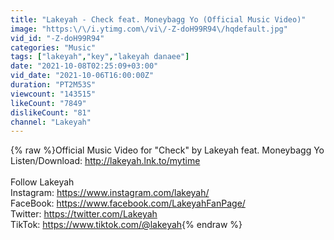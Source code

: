 ```yaml
---
title: "Lakeyah - Check feat. Moneybagg Yo (Official Music Video)"
image: "https:\/\/i.ytimg.com\/vi\/-Z-doH99R94\/hqdefault.jpg"
vid_id: "-Z-doH99R94"
categories: "Music"
tags: ["lakeyah","key","lakeyah danaee"]
date: "2021-10-08T02:25:09+03:00"
vid_date: "2021-10-06T16:00:00Z"
duration: "PT2M53S"
viewcount: "143515"
likeCount: "7849"
dislikeCount: "81"
channel: "Lakeyah"
---
```

{% raw %}Official Music Video for &quot;Check&quot; by Lakeyah feat. Moneybagg Yo<br />Listen/Download: <a rel="nofollow" target="blank" href="http://lakeyah.lnk.to/mytime">http://lakeyah.lnk.to/mytime</a><br /><br />Follow Lakeyah<br />Instagram: <a rel="nofollow" target="blank" href="https://www.instagram.com/lakeyah/">https://www.instagram.com/lakeyah/</a><br />FaceBook: <a rel="nofollow" target="blank" href="https://www.facebook.com/LakeyahFanPage/">https://www.facebook.com/LakeyahFanPage/</a><br />Twitter: <a rel="nofollow" target="blank" href="https://twitter.com/Lakeyah">https://twitter.com/Lakeyah</a><br />TikTok: <a rel="nofollow" target="blank" href="https://www.tiktok.com/@lakeyah">https://www.tiktok.com/@lakeyah</a>{% endraw %}
